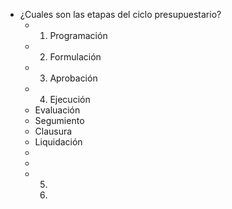 - ¿Cuales son las etapas del ciclo presupuestario?
	- 1. Programación
	- 2. Formulación
	- 3. Aprobación
	- 4. Ejecución
	- Evaluación
	- Segumiento
	- Clausura
	- Liquidación
	-
	-
	- 5. 
	  4.